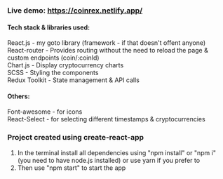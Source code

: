 ### Live demo: https://coinrex.netlify.app/  

#### Tech stack & libraries used:  
React.js - my goto library (framework - if that doesn't offent anyone)  
React-router - Provides routing without the need to reload the page & custom endpoints (coin/:coinId)  
Chart.js - Display cryptocurrency charts  
SCSS - Styling the components  
Redux Toolkit - State management & API calls  

#### Others:  
Font-awesome - for icons  
React-Select - for selecting different timestamps & cryptocurrencies  

### Project created using create-react-app  
1) In the terminal install all dependencies using "npm install" or "npm i" (you need to have node.js installed) or use yarn if you prefer to  
2) Then use "npm start" to start the app  

